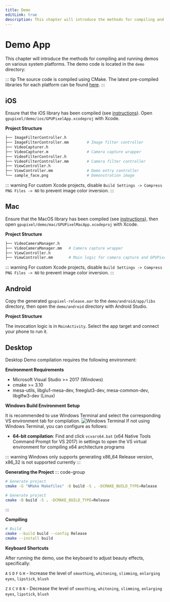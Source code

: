 ```yaml
---
title: Demo
editLink: true
description: This chapter will introduce the methods for compiling and running demos on various system platforms.
---
```


# Demo App

This chapter will introduce the methods for compiling and running demos on various system platforms. The demo code is located in the `demo` directory:

::: tip
The source code is compiled using CMake. The latest pre-compiled libraries for each platform can be found [here](https://github.com/pixpark/gpupixel/releases/latest).
:::

## iOS
Ensure that the iOS library has been compiled (see [instructions](build#ios)). Open `gpupixel/demo/ios/GPUPixelApp.xcodeproj` with Xcode.

**Project Structure**

```bash
├── ImageFilterController.h         
├── ImageFilterController.mm        # Image filter controller
├── VideoCapturer.h
├── VideoCapturer.m                 # Camera capture wrapper
├── VideoFilterController.h
├── VideoFilterController.mm        # Camera filter controller
├── ViewController.h
├── ViewController.mm               # Demo entry controller
└── sample_face.png                 # Demonstration image
```
::: warning
For custom Xcode projects, disable `Build Settings -> Compress PNG Files -> NO` to prevent image color inversion.
:::

## Mac
Ensure that the MacOS library has been compiled (see [instructions](build#mac)), then open `gpupixel/demo/mac/GPUPixelMacApp.xcodeproj` with Xcode.

**Project Structure**

```bash
├── VideoCameraManager.h
├── VideoCameraManager.mm   # Camera capture wrapper
├── ViewController.h
├── ViewController.mm       # Main logic for camera capture and GPUPixel filter invocation
```
::: warning
For custom Xcode projects, disable `Build Settings -> Compress PNG Files -> NO` to prevent image color inversion.
:::

## Android

Copy the generated `gpupixel-release.aar` to the `demo/android/app/libs` directory, then open the `demo/android` directory with Android Studio.

**Project Structure**

The invocation logic is in `MainActivity`. Select the app target and connect your phone to run it.

## Desktop

Desktop Demo compilation requires the following environment:

**Environment Requirements**
- Microsoft Visual Studio >= 2017 (Windows)
- cmake >= 3.10
- mesa-utils, libglu1-mesa-dev, freeglut3-dev, mesa-common-dev, libglfw3-dev (Linux)

**Windows Build Environment Setup**

It is recommended to use Windows Terminal and select the corresponding VS environment tab for compilation.
![Windows Terminal](../../image/win-terminal.png)
If not using Windows Terminal, you can configure as follows:

- **64-bit compilation**: Find and click `vcvars64.bat` (x64 Native Tools Command Prompt for VS 2017) in settings to open the VS virtual environment for compiling x64 architecture programs

::: warning
Windows only supports generating x86_64 Release version, x86_32 is not supported currently
:::

**Generating the Project**
::: code-group
```bash [Windows]
# Generate project
cmake -G "NMake Makefiles" -B build -S . -DCMAKE_BUILD_TYPE=Release
```
```bash [Linux]
# Generate project
cmake -B build -S . -DCMAKE_BUILD_TYPE=Release
```
:::

**Compiling**

```bash
# Build
cmake --build build --config Release
cmake --install build
```

**Keyboard Shortcuts**

After running the demo, use the keyboard to adjust beauty effects, specifically:

`A` `S` `D` `F` `G` `H` - Increase the level of `smoothing`, `whitening`, `slimming`, `enlarging eyes`, `lipstick`, `blush`

`Z` `X` `C` `V` `B` `N` - Decrease the level of `smoothing`, `whitening`, `slimming`, `enlarging eyes`, `lipstick`, `blush`